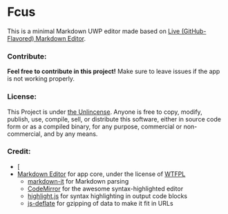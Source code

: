# Fcus

This is a minimal Markdown UWP editor made based on [Live (GitHub-Flavored) Markdown Editor](https://jbt.github.io/markdown-editor/).

### Contribute:

**Feel free to contribute in this project!** Make sure to leave issues if the app is not working properly.

### License:

This Project is under [the Unlincense](https://github.com/patrick330602/Fcus/blob/master/LICENSE). Anyone is free to copy, modify, publish, use, compile, sell, or distribute this software, either in source code form or as a compiled binary, for any purpose, commercial or non-commercial, and by any means.

### Credit:

 + [
 + [Markdown Editor](https://github.com/jbt/markdown-editor) for app core, under the license of [WTFPL](http://www.wtfpl.net/txt/copying/)
   - [markdown-it](https://github.com/markdown-it/markdown-it) for Markdown parsing
   - [CodeMirror](http://codemirror.net/) for the awesome syntax-highlighted editor
   - [highlight.js](http://softwaremaniacs.org/soft/highlight/en/) for syntax highlighting in output code blocks
   - [js-deflate](https://github.com/dankogai/js-deflate) for gzipping of data to make it fit in URLs
